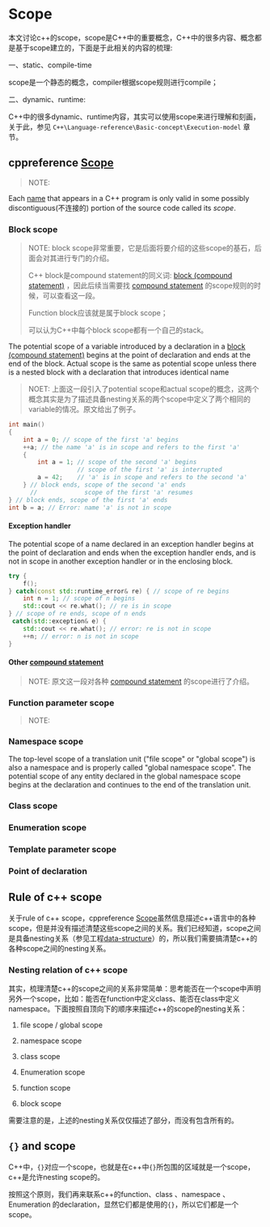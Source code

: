 # Scope

本文讨论c++的scope，scope是C++中的重要概念，C++中的很多内容、概念都是基于scope建立的，下面是于此相关的内容的梳理:

一、static、compile-time

scope是一个静态的概念，compiler根据scope规则进行compile；

二、dynamic、runtime:

C++中的很多dynamic、runtime内容，其实可以使用scope来进行理解和刻画，关于此，参见 `C++\Language-reference\Basic-concept\Execution-model` 章节。



## cppreference [Scope](https://en.cppreference.com/w/cpp/language/scope)

> NOTE: 

Each [name](https://en.cppreference.com/w/cpp/language/name) that appears in a C++ program is only valid in some possibly discontiguous(不连接的) portion of the source code called its *scope*.



### Block scope

> NOTE: block scope非常重要，它是后面将要介绍的这些scope的基石，后面会对其进行专门的介绍。
>
> 
>
> 
>
> C++ block是compound statement的同义词: [block (compound statement)](https://en.cppreference.com/w/cpp/language/statements#Compound_statements) ，因此后续当需要找 [compound statement](https://en.cppreference.com/w/cpp/language/statements#Compound_statements) 的scope规则的时候，可以查看这一段。
>
> Function block应该就是属于block scope；
>
> 可以认为C++中每个block scope都有一个自己的stack。

The potential scope of a variable introduced by a declaration in a [block (compound statement)](https://en.cppreference.com/w/cpp/language/statements#Compound_statements) begins at the point of declaration and ends at the end of the block. Actual scope is the same as potential scope unless there is a nested block with a declaration that introduces identical name

> NOET: 上面这一段引入了potential scope和actual scope的概念，这两个概念其实是为了描述具备nesting关系的两个scope中定义了两个相同的variable的情况。原文给出了例子。

```C++
int main()
{
    int a = 0; // scope of the first 'a' begins
    ++a; // the name 'a' is in scope and refers to the first 'a'
    {
        int a = 1; // scope of the second 'a' begins
                   // scope of the first 'a' is interrupted
        a = 42;    // 'a' is in scope and refers to the second 'a'                 
    } // block ends, scope of the second 'a' ends
      //             scope of the first 'a' resumes
} // block ends, scope of the first 'a' ends
int b = a; // Error: name 'a' is not in scope
```

#### Exception handler

The potential scope of a name declared in an exception handler begins at the point of declaration and ends when the exception handler ends, and is not in scope in another exception handler or in the enclosing block.

```C++
try {   
    f();
} catch(const std::runtime_error& re) { // scope of re begins
    int n = 1; // scope of n begins
    std::cout << re.what(); // re is in scope
} // scope of re ends, scope of n ends
 catch(std::exception& e) {
    std::cout << re.what(); // error: re is not in scope
    ++n; // error: n is not in scope
}
```

#### Other [compound statement](https://en.cppreference.com/w/cpp/language/statements#Compound_statements) 

> NOTE: 原文这一段对各种 [compound statement](https://en.cppreference.com/w/cpp/language/statements#Compound_statements) 的scope进行了介绍。

### Function parameter scope

> NOTE: 



### Namespace scope

The top-level scope of a translation unit ("file scope" or "global scope") is also a namespace and is properly called "global namespace scope". The potential scope of any entity declared in the global namespace scope begins at the declaration and continues to the end of the translation unit.

### Class scope

### Enumeration scope

### Template parameter scope

### Point of declaration



## Rule of c++ scope

关于rule of c++ scope，cppreference [Scope](https://en.cppreference.com/w/cpp/language/scope)虽然信息描述c++语言中的各种scope，但是并没有描述清楚这些scope之间的关系。我们已经知道，scope之间是具备nesting关系（参见工程[data-structure](https://dengking.github.io/data-structure/)）的，所以我们需要搞清楚c++的各种scope之间的nesting关系。

### Nesting relation of c++ scope

其实，梳理清楚c++的scope之间的关系非常简单：思考能否在一个scope中声明另外一个scope，比如：能否在function中定义class、能否在class中定义namespace。下面按照自顶向下的顺序来描述c++的scope的nesting关系：

1) file scope / global scope

2) namespace scope

3) class scope 

4) Enumeration scope

5) function scope

6) block scope

需要注意的是，上述的nesting关系仅仅描述了部分，而没有包含所有的。

## `{}` and scope

C++中，`{}`对应一个scope，也就是在c++中`{}`所包围的区域就是一个scope，c++是允许nesting scope的。

按照这个原则，我们再来联系c++的function、class 、namespace 、Enumeration 的declaration，显然它们都是使用的`{}`，所以它们都是一个scope。
